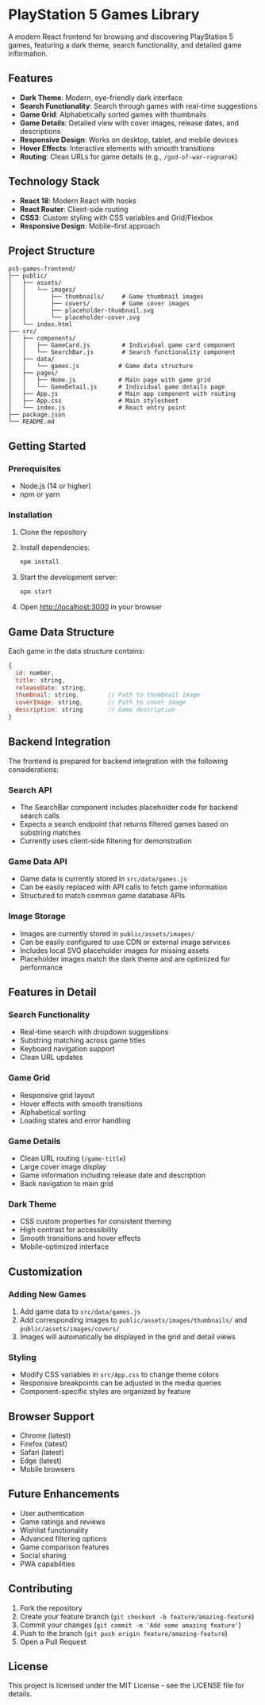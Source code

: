 # PlayStation 5 Games Library

A modern React frontend for browsing and discovering PlayStation 5 games, featuring a dark theme, search functionality, and detailed game information.

## Features

- **Dark Theme**: Modern, eye-friendly dark interface
- **Search Functionality**: Search through games with real-time suggestions
- **Game Grid**: Alphabetically sorted games with thumbnails
- **Game Details**: Detailed view with cover images, release dates, and descriptions
- **Responsive Design**: Works on desktop, tablet, and mobile devices
- **Hover Effects**: Interactive elements with smooth transitions
- **Routing**: Clean URLs for game details (e.g., `/god-of-war-ragnarok`)

## Technology Stack

- **React 18**: Modern React with hooks
- **React Router**: Client-side routing
- **CSS3**: Custom styling with CSS variables and Grid/Flexbox
- **Responsive Design**: Mobile-first approach

## Project Structure

```
ps5-games-frontend/
├── public/
│   ├── assets/
│   │   └── images/
│   │       ├── thumbnails/     # Game thumbnail images
│   │       ├── covers/         # Game cover images
│   │       ├── placeholder-thumbnail.svg
│   │       └── placeholder-cover.svg
│   └── index.html
├── src/
│   ├── components/
│   │   ├── GameCard.js         # Individual game card component
│   │   └── SearchBar.js        # Search functionality component
│   ├── data/
│   │   └── games.js           # Game data structure
│   ├── pages/
│   │   ├── Home.js            # Main page with game grid
│   │   └── GameDetail.js      # Individual game details page
│   ├── App.js                 # Main app component with routing
│   ├── App.css                # Main stylesheet
│   └── index.js               # React entry point
├── package.json
└── README.md
```

## Getting Started

### Prerequisites

- Node.js (14 or higher)
- npm or yarn

### Installation

1. Clone the repository
2. Install dependencies:
   ```bash
   npm install
   ```

3. Start the development server:
   ```bash
   npm start
   ```

4. Open [http://localhost:3000](http://localhost:3000) in your browser

## Game Data Structure

Each game in the data structure contains:

```javascript
{
  id: number,
  title: string,
  releaseDate: string,
  thumbnail: string,        // Path to thumbnail image
  coverImage: string,       // Path to cover image
  description: string       // Game description
}
```

## Backend Integration

The frontend is prepared for backend integration with the following considerations:

### Search API
- The SearchBar component includes placeholder code for backend search calls
- Expects a search endpoint that returns filtered games based on substring matches
- Currently uses client-side filtering for demonstration

### Game Data API
- Game data is currently stored in `src/data/games.js`
- Can be easily replaced with API calls to fetch game information
- Structured to match common game database APIs

### Image Storage
- Images are currently stored in `public/assets/images/`
- Can be easily configured to use CDN or external image services
- Includes local SVG placeholder images for missing assets
- Placeholder images match the dark theme and are optimized for performance

## Features in Detail

### Search Functionality
- Real-time search with dropdown suggestions
- Substring matching across game titles
- Keyboard navigation support
- Clean URL updates

### Game Grid
- Responsive grid layout
- Hover effects with smooth transitions
- Alphabetical sorting
- Loading states and error handling

### Game Details
- Clean URL routing (`/game-title`)
- Large cover image display
- Game information including release date and description
- Back navigation to main grid

### Dark Theme
- CSS custom properties for consistent theming
- High contrast for accessibility
- Smooth transitions and hover effects
- Mobile-optimized interface

## Customization

### Adding New Games
1. Add game data to `src/data/games.js`
2. Add corresponding images to `public/assets/images/thumbnails/` and `public/assets/images/covers/`
3. Images will automatically be displayed in the grid and detail views

### Styling
- Modify CSS variables in `src/App.css` to change theme colors
- Responsive breakpoints can be adjusted in the media queries
- Component-specific styles are organized by feature

## Browser Support

- Chrome (latest)
- Firefox (latest)
- Safari (latest)
- Edge (latest)
- Mobile browsers

## Future Enhancements

- User authentication
- Game ratings and reviews
- Wishlist functionality
- Advanced filtering options
- Game comparison features
- Social sharing
- PWA capabilities

## Contributing

1. Fork the repository
2. Create your feature branch (`git checkout -b feature/amazing-feature`)
3. Commit your changes (`git commit -m 'Add some amazing feature'`)
4. Push to the branch (`git push origin feature/amazing-feature`)
5. Open a Pull Request

## License

This project is licensed under the MIT License - see the LICENSE file for details. 